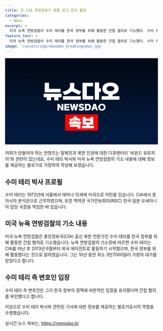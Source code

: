 ```yaml
---
title: 전 CIA 북한전문가 명품 받고 한국 활동
categories:
  - News
excerpt: >
  미국 뉴욕 연방검찰이 수미 테리를 한국 정부를 위해 활동한 간첩 혐의로 기소했다. 수미 테리는 CIA 출신 북한 전문가로서, 미국외교협회 한국연구원으로 활동하다가 고급 만찬과 명품 핸드백 등을 대가로 한국 정부를 위해 활동한 혐의다. 수미 테리는 10년 동안 최소 3만7000달러의 대가를 받았으며, 변호인은 간첩 혐의를 부인하고 한국 정부의 정책에 비판적인 입장을 유지했다고 주장하고 있다.
feature_text: >
  미국 뉴욕 연방검찰이 수미 테리를 한국 정부를 위해 활동한 간첩 혐의로 기소했다. 수미 테리는 CIA 출신 북한 전문가로서, 미국외교협회 한국연구원으로 활동하다가 고급 만찬과 명품 핸드백 등을 대가로 한국 정부를 위해 활동한 혐의다. 수미 테리는 10년 동안 최소 3만7000달러의 대가를 받았으며, 변호인은 간첩 혐의를 부인하고 한국 정부의 정책에 비판적인 입장을 유지했다고 주장하고 있다.
image: '/assets/img/newsdao_breakingnews.jpg'
---
```


<p><img src="/assets/img/newsdao_breakingnews.jpg" alt="bookingtag 속보" /></p>

<p>저희가 만들어야 하는 컨텐츠는 탈북민과 북한 인권에 대한 다큐멘터리 '비욘드 유토피아'와 관련이 있는데요, 수미 테리 박사와 미국 뉴욕 연방검찰의 기소 내용에 대해 정보를 제공하는 블로거로 가정하여 작성해 보겠습니다. </p>

<h2 data-ke-size="size26">수미 테리 박사 프로필</h2>

<p>수미 테리는 1972년에 서울에서 태어나 12세에 미국으로 이민을 갔습니다. CIA에서 동아시아 분석관으로 근무하였으며, 또한 백악관 국가안보회의(NSC) 한국·일본·오세아니아 담당 국장을 역임한 바 있습니다.</p>

<h2 data-ke-size="size26">미국 뉴욕 연방검찰의 기소 내용</h2>

<p>미국 뉴욕 연방검찰은 중앙정보국(CIA) 출신 북한 전문가인 수미 테리를 한국 정부를 위해 활동한 간첩 혐의로 기소했습니다. 뉴욕 연방검찰의 기소장에 따르면 수미 테리는 CIA를 떠난 후 2013년 6월부터 외국 에이전트로 활동하기 시작했으며, 한국 정부를 위해 활동했다는 것으로 알려졌습니다. 그는 10년 동안 최소 3만7000달러 가량의 대가를 받았다고 합니다.</p>

<h2 data-ke-size="size26">수미 테리 측 변호인 입장</h2>

<p>수미 테리 측 변호인은 그가 한국 정부의 정책에 비판적인 입장을 유지했다며 간첩 혐의를 부인했다고 합니다.</p>

<p>이상으로 수미 테리 박사와 관련된 기사에 대한 정보를 제공하는 블로거로서의 역할을 수행했습니다.</p>
실시간 뉴스 속보는, <a href="https://newsdao.kr" rel="dofollow">https://newsdao.kr</a>


